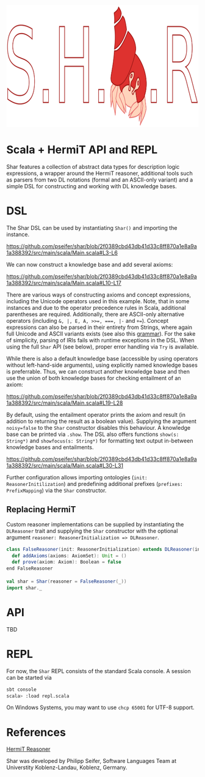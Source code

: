 <p align="center">
  <img width="768" height="320" src="resources/shar-logo.svg?raw=true">
</p>

# Scala + HermiT API and REPL

Shar features a collection of abstract data types for description logic expressions, a wrapper around the HermiT reasoner, additional tools such as parsers from two DL notations (formal and an ASCII-only variant) and a simple DSL for constructing and working with DL knowledge bases.

# DSL

The Shar DSL can be used by instantiating ```Shar()``` and importing the instance. 

https://github.com/pseifer/shar/blob/2f0389cbd43db41d33c8ff870a1e8a9a1a388392/src/main/scala/Main.scala#L3-L6

We can now construct a knowledge base and add several axioms:

https://github.com/pseifer/shar/blob/2f0389cbd43db41d33c8ff870a1e8a9a1a388392/src/main/scala/Main.scala#L10-L17

There are various ways of constructing axioms and concept expressions, including the Unicode operators used in this example. Note, that in some instances and due to the operator precedence rules in Scala, additional parentheses are required. Additionally, there are ASCII-only alternative operators (including ```&, |, E, A, >>=, ===, |-``` and ```+=```). Concept expressions can also be parsed in their entirety from Strings, where again full Unicode and ASCII variants exists (see also this [grammar](https://github.com/pseifer/shar/blob/main/src/main/antlr4/DescriptionLogics.g4)). For the sake of simplicity, parsing of IRIs fails with runtime exceptions in the DSL. When using the full ```Shar``` API (see below), proper error handling via ```Try``` is available.

While there is also a default knowledge base (accessible by using operators without left-hand-side arguments), using explicitly named knowledge bases is preferrable. Thus, we can construct another knowledge base and then use the union of both knowledge bases for checking entailment of an axiom: 

https://github.com/pseifer/shar/blob/2f0389cbd43db41d33c8ff870a1e8a9a1a388392/src/main/scala/Main.scala#L19-L28

By default, using the entailment operator prints the axiom and result (in addition to returning the result as a boolean value). Supplying the argument ```noisy=false``` to the ```Shar``` constructor disables this behaviour. A knowledge base can be printed via ```.show```. The DSL also offers functions ```show(s: String*)``` and ```showfocus(s: String*)``` for formatting text output in-between knowledge bases and entailments.

https://github.com/pseifer/shar/blob/2f0389cbd43db41d33c8ff870a1e8a9a1a388392/src/main/scala/Main.scala#L30-L31

Further configuration allows importing ontologies (```init: ReasonerInitilization```) and predefining additional prefixes (```prefixes: PrefixMapping```) via the ```Shar``` constructor. 

## Replacing HermiT

Custom reasoner implementations can be supplied by instantiating the ```DLReasoner``` trait and supplying the ```Shar``` constructor with the optional argument ```reasoner: ReasonerInitialization => DLReasoner```.

```scala
class FalseReasoner(init: ReasonerInitialization) extends DLReasoner(init):
  def addAxioms(axioms: AxiomSet): Unit = ()
  def prove(axiom: Axiom): Boolean = false
end FalseReasoner

val shar = Shar(reasoner = FalseReasoner(_))
import shar._
```

# API

TBD

# REPL

For now, the ```Shar``` REPL consists of the standard Scala console. A session can be started via

```sh
sbt console
scala> :load repl.scala
```

On Windows Systems, you may want to use ```chcp 65001``` for UTF-8 support.

# References

[HermiT Reasoner](http://www.hermit-reasoner.com/)

Shar was developed by Philipp Seifer, Software Languages Team at Universtity Koblenz-Landau, Koblenz, Germany.
